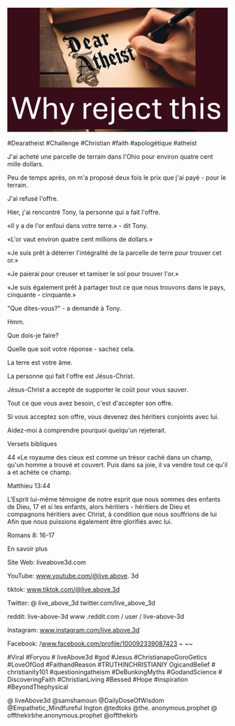 ![Video cover image](../cover.jpg "cover photo")

#Dearatheist #Challenge #Christian #faith #apologétique #atheist

J'ai acheté une parcelle de terrain dans l'Ohio pour environ quatre cent mille dollars.

Peu de temps après, on m'a proposé deux fois le prix que j'ai payé - pour le terrain.

J'ai refusé l'offre.

Hier, j'ai rencontré Tony, la personne qui a fait l'offre.

«Il y a de l'or enfoui dans votre terre.» - dit Tony.

«L'or vaut environ quatre cent millions de dollars.»

«Je suis prêt à déterrer l'intégralité de la parcelle de terre pour trouver cet or.»

«Je paierai pour creuser et tamiser le sol pour trouver l'or.»

«Je suis également prêt à partager tout ce que nous trouvons dans le pays, cinquante - cinquante.»

"Que dites-vous?" - a demandé à Tony.

Hmm.

Que dois-je faire?

Quelle que soit votre réponse - sachez cela.

La terre est votre âme.

La personne qui fait l'offre est Jésus-Christ.

Jésus-Christ a accepté de supporter le coût pour vous sauver.

Tout ce que vous avez besoin, c'est d'accepter son offre.

Si vous acceptez son offre, vous devenez des héritiers conjoints avec lui.

Aidez-moi à comprendre pourquoi quelqu'un rejeterait.

Versets bibliques

44 «Le royaume des cieux est comme un trésor caché dans un champ, qu'un homme a trouvé et couvert. Puis dans sa joie, il va vendre tout ce qu'il a et achète ce champ.

Matthieu 13:44

L'Esprit lui-même témoigne de notre esprit que nous sommes des enfants de Dieu, 17 et si les enfants, alors héritiers - héritiers de Dieu et compagnons héritiers avec Christ, à condition que nous souffrions de lui Afin que nous puissions également être glorifiés avec lui.

Romans 8: 16-17

En savoir plus

Site Web: liveabove3d.com

YouTube: www.youtube.com/@live.above. 3d

tiktok: www.tiktok.com/@live.above.3d

Twitter: @ live_above_3d twitter.com/live_above_3d

reddit: live-above-3d www .reddit.com / user / live-above-3d

Instagram: www.instagram.com/live.above.3d

Facebook: /www.facebook.com/profile/100092339087423 ~ ~~

#Viral #Foryou # liveAbove3d #god #Jesus #ChristianapoGoroGetics #LoveOfGod #FaithandReason #TRUTHINCHRISTIANIY OgicandBelief # christianity101 #questioningatheism #DeBunkingMyths #GodandScience # DiscoveringFaith #ChristianLiving #Bessed #Hope #inspiration #BeyondThephysical

@ liveAbove3d @samshamoun @DailyDoseOfWisdom @Empathetic_Mindfureful Ington @tedtoks @the. anonymous.prophet @ offthekirbhe.anonymous.prophet @offthekirb